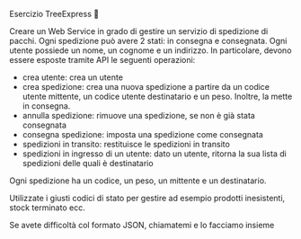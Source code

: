 Esercizio TreeExpress 🛵

Creare un Web Service in grado di gestire un servizio di spedizione di pacchi. Ogni spedizione
 può avere 2 stati: in consegna e consegnata. Ogni utente possiede un nome, un cognome e
  un indirizzo.
  In particolare, devono essere esposte tramite API le seguenti operazioni:

- crea utente: crea un utente
- crea spedizione: crea una nuova spedizione a partire da un codice 
utente mittente, un codice utente destinatario e un peso. Inoltre, la mette in consegna. 
- annulla spedizione: rimuove una spedizione, se non è già stata consegnata 
- consegna spedizione: imposta una spedizione come consegnata
- spedizioni in transito: restituisce le spedizioni in transito 
- spedizioni in ingresso di un utente: dato un utente, ritorna la sua lista di spedizioni
 delle quali è destinatario

Ogni spedizione ha un codice, un peso, un mittente e un destinatario.

Utilizzate i giusti codici di stato per gestire ad esempio prodotti inesistenti, stock
terminato ecc.

Se avete difficoltà col formato JSON, chiamatemi e lo facciamo insieme